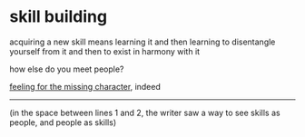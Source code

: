 # skill building

acquiring a new skill means learning it and then learning to disentangle yourself from it and then to exist in harmony with it

how else do you meet people?

[feeling for the missing character](../../../2022/01/feeling-for-the-missing-character.md), indeed

***

(in the space between lines 1 and 2, the writer saw a way to see skills as people, and people as skills)
